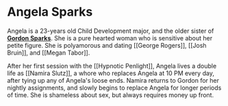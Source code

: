 # Angela Sparks

Angela is a 23-years old Child Development major, and the older sister of [**Gordon Sparks**](Hypno%20Slutz/Characters/Gordon%20Sparks.md). She is a pure hearted woman who is sensitive about her petite figure. She is polyamorous and dating [[George Rogers]], [[Josh Bruin]], and [[Megan Tabor]].

After her first session with the [[Hypnotic Penlight]], Angela lives a double life as [[Namira Slutz]], a whore who replaces Angela at 10 PM every day, after tying up any of Angela's loose ends. Namira returns to Gordon for her nightly assignments, and slowly begins to replace Angela for longer periods of time. She is shameless about sex, but always requires money up front.